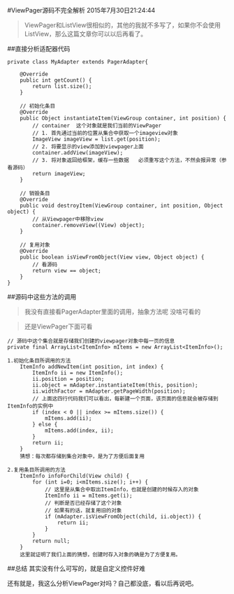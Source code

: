 #ViewPager源码不完全解析
2015年7月30日21:24:44
>ViewPager和ListView很相似的，其他的我就不多写了，如果你不会使用ListView，那么这篇文章你可以以后再看了。

##直接分析适配器代码

	private class MyAdapter extends PagerAdapter{
	
	    @Override
	    public int getCount() {
	        return list.size();
	    }
	
	    // 初始化条目
	    @Override
	    public Object instantiateItem(ViewGroup container, int position) {
	        // container  这个对象就是我们当前的ViewPager
	        // 1. 首先通过当前的位置从集合中获取一个imageview对象
	        ImageView imageView = list.get(position);
	        // 2. 将要显示的view添加到viewpager上面
	        container.addView(imageView);
	        // 3. 将对象返回给框架，缓存一些数据   必须重写这个方法，不然会报异常（参看源码）
	        return imageView;
	    }
	
	    // 销毁条目
	    @Override
	    public void destroyItem(ViewGroup container, int position, Object object) {
	        // 从Viewpager中移除view
	        container.removeView((View) object);
	    }
	
	    // 复用对象
	    @Override
	    public boolean isViewFromObject(View view, Object object) {
	        // 看源码
	        return view == object;
	    }
	}

##源码中这些方法的调用
>我没有直接看PagerAdapter里面的调用，抽象方法呢  没啥可看的

>还是ViewPager下面可看


	// 源码中这个集合就是存储我们创建的viewpager对象中每一页的信息
	private final ArrayList<ItemInfo> mItems = new ArrayList<ItemInfo>();

	1.初始化条目所调用的方法
		ItemInfo addNewItem(int position, int index) {
	        ItemInfo ii = new ItemInfo();
	        ii.position = position;
	        ii.object = mAdapter.instantiateItem(this, position);
	        ii.widthFactor = mAdapter.getPageWidth(position);
			// 上面这四行代码我们可以看出，每新建一个页面，该页面的信息就会被存储到ItemInfo的实例中
	        if (index < 0 || index >= mItems.size()) {
	            mItems.add(ii);
	        } else {
	            mItems.add(index, ii);
	        }
	        return ii;
	    }
		猜想：每次都存储到集合对象中，是为了方便后面复用

	2.复用条目所调用的方法
		ItemInfo infoForChild(View child) {
	        for (int i=0; i<mItems.size(); i++) {
				// 这里是从集合中取出ItemInfo，也就是创建的时候存入的对象
	            ItemInfo ii = mItems.get(i);
				// 判断是否已经存储了这个对象
				// 如果有的话，就复用旧的对象
	            if (mAdapter.isViewFromObject(child, ii.object)) {
	                return ii;
	            }
	        }
	        return null;
	    }
		这里就证明了我们上面的猜想，创建时存入对象的确是为了方便复用。

##总结
其实没有什么可写的，就是自定义控件好难

还有就是，我这么分析ViewPager对吗？自己都没底，看以后再说吧。